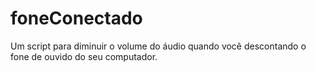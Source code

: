 # foneConectado
Um script para diminuir o volume do áudio quando você descontando o fone de ouvido do seu computador.
